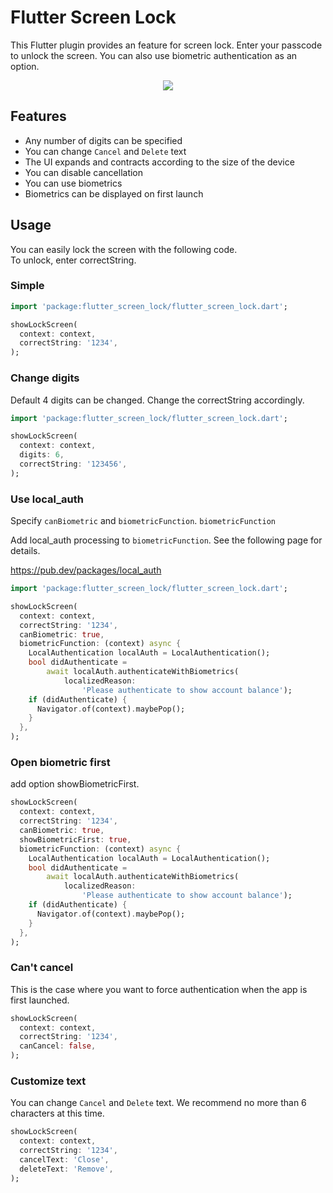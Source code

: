 # Flutter Screen Lock

This Flutter plugin provides an feature for screen lock.
Enter your passcode to unlock the screen.
You can also use biometric authentication as an option.

<p align="center">
  <img src="https://github.com/naoki0719/flutter_screen_lock/blob/master/resources/flutter_screen_lock.gif" />
</p>

## Features

- Any number of digits can be specified
- You can change `Cancel` and `Delete` text
- The UI expands and contracts according to the size of the device
- You can disable cancellation
- You can use biometrics
- Biometrics can be displayed on first launch

## Usage

You can easily lock the screen with the following code.  
To unlock, enter correctString.

### Simple

```dart
import 'package:flutter_screen_lock/flutter_screen_lock.dart';

showLockScreen(
  context: context,
  correctString: '1234',
);
```

### Change digits

Default 4 digits can be changed. Change the correctString accordingly.

```dart
import 'package:flutter_screen_lock/flutter_screen_lock.dart';

showLockScreen(
  context: context,
  digits: 6,
  correctString: '123456',
);
```

### Use local_auth

Specify `canBiometric` and `biometricFunction`.
`biometricFunction`

Add local_auth processing to `biometricFunction`. See the following page for details.

https://pub.dev/packages/local_auth

```dart
import 'package:flutter_screen_lock/flutter_screen_lock.dart';

showLockScreen(
  context: context,
  correctString: '1234',
  canBiometric: true,
  biometricFunction: (context) async {
    LocalAuthentication localAuth = LocalAuthentication();
    bool didAuthenticate =
        await localAuth.authenticateWithBiometrics(
            localizedReason:
                'Please authenticate to show account balance');
    if (didAuthenticate) {
      Navigator.of(context).maybePop();
    }
  },
);
```

### Open biometric first

add option showBiometricFirst.

```dart
showLockScreen(
  context: context,
  correctString: '1234',
  canBiometric: true,
  showBiometricFirst: true,
  biometricFunction: (context) async {
    LocalAuthentication localAuth = LocalAuthentication();
    bool didAuthenticate =
        await localAuth.authenticateWithBiometrics(
            localizedReason:
                'Please authenticate to show account balance');
    if (didAuthenticate) {
      Navigator.of(context).maybePop();
    }
  },
);
```

### Can't cancel

This is the case where you want to force authentication when the app is first launched.

```dart
showLockScreen(
  context: context,
  correctString: '1234',
  canCancel: false,
);
```

### Customize text

You can change `Cancel` and `Delete` text.
We recommend no more than 6 characters at this time.

```dart
showLockScreen(
  context: context,
  correctString: '1234',
  cancelText: 'Close',
  deleteText: 'Remove',
);
```
